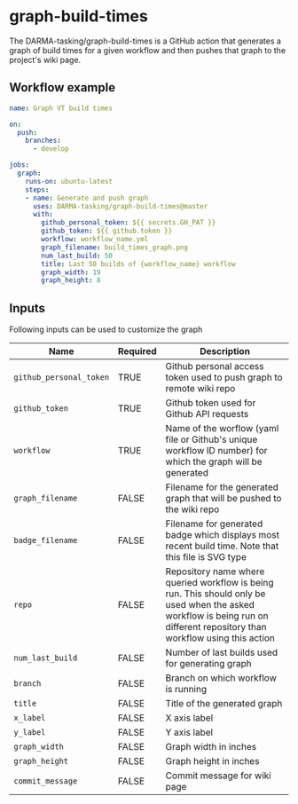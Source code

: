 # graph-build-times

The DARMA-tasking/graph-build-times is a GitHub action that generates a graph of build times for a given workflow and then pushes that graph to the project's wiki page.

## Workflow example

```yml
name: Graph VT build times

on:
  push:
    branches:
      - develop

jobs:
  graph:
    runs-on: ubuntu-latest
    steps:
    - name: Generate and push graph
      uses: DARMA-tasking/graph-build-times@master
      with:
        github_personal_token: ${{ secrets.GH_PAT }}
        github_token: ${{ github.token }}
        workflow: workflow_name.yml
        graph_filename: build_times_graph.png
        num_last_build: 50
        title: Last 50 builds of {workflow_name} workflow
        graph_width: 19
        graph_height: 8
```

## Inputs

Following inputs can be used to customize the graph

| Name                    |Required| Description                        |
|-------------------------|--------|------------------------------------|
| `github_personal_token` | TRUE   | Github personal access token used to push graph to remote wiki repo |
| `github_token`          | TRUE   | Github token used for Github API requests |
| `workflow`              | TRUE   | Name of the worflow (yaml file or Github's unique workflow ID number) for which the graph will be generated |
| `graph_filename`        | FALSE  | Filename for the generated graph that will be pushed to the wiki repo |
| `badge_filename`        | FALSE  | Filename for generated badge which displays most recent build time. Note that this file is SVG type |
| `repo`                  | FALSE  | Repository name where queried workflow is being run. This should only be used when the asked workflow is being run on different repository than workflow using this action |
| `num_last_build`        | FALSE  | Number of last builds used for generating graph |
| `branch`                | FALSE  | Branch on which workflow is running |
| `title`                 | FALSE  | Title of the generated graph |
| `x_label`               | FALSE  | X axis label |
| `y_label`               | FALSE  | Y axis label |
| `graph_width`           | FALSE  | Graph width in inches |
| `graph_height`          | FALSE  | Graph height in inches |
| `commit_message`        | FALSE  | Commit message for wiki page |
